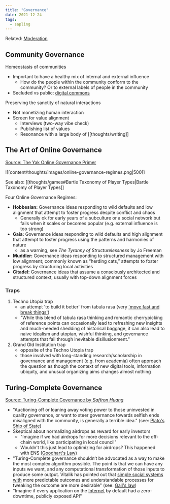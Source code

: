 ```yaml
---
title: "Governance"
date: 2021-12-24
tags:
  - sapling
---
```


Related: [Moderation](thoughts/Moderation.md)

## Community Governance

Homeostasis of communities

- Important to have a healthy mix of internal and external influence
  - How do the people within the community conform to the community? Or to external labels of people in the community
- Secluded vs public: [digital commons](thoughts/digital%20commons.md)

Preserving the sanctity of natural interactions

- Not monetizing human interaction
- Screen for value alignment
  - Interviews (two-way vibe check)
  - Publishing list of values
  - Resonance with a large body of [[thoughts/writing]]

## The Art of Online Governance

[Source: The Yak Online Governance Primer](https://mirhub.xyz/post/0x3b894393fbd9c879dc8d16d4d18277831bff9fa1/ajdo_so3gw34cltwbwnc2od3s0yt3us9c-c2nnpq_us/)

![[content/thoughts/images/online-governance-regimes.png|500]]

See also: [[thoughts/games#Bartle Taxonomy of Player Types|Bartle Taxonomy of Player Types]]

Four Online Governance Regimes:

- **Hobbesian:** Governance ideas responding to wild defaults and low alignment that attempt to foster progress despite conflict and chaos
  - Generally ok for early years of a subculture or a social network but fails when it scales or becomes popular (e.g. external influence is too strong)
- **Gaia:** Governance ideas responding to wild defaults and high alignment that attempt to foster progress using the patterns and harmonies of nature
  - as a warning, see _The Tyranny of Structurelessness_ by Jo Freeman
- **Muddler:** Governance ideas responding to structured management with low alignment; commonly known as “herding cats,” attempts to foster progress by structuring local activities
- **Citadel:** Governance ideas that assume a consciously architected and structured context, usually with top-down alignment forces

### Traps

1. Techno Utopia trap
   - an attempt 'to build it better' from tabula rasa (very ['move fast and break things'](thoughts/move%20fast%20and%20break%20things.md))
   - "While this blend of tabula rasa thinking and romantic cherrypicking of reference points can occasionally lead to refreshing new insights and much-needed shedding of historical baggage, it can also lead to naive idealism and utopian, wishful thinking, and governance attempts that fail through inevitable disillusionment."
2. Grand Old Institution trap
   - opposite of the Techno Utopia trap
   - those involved with long-standing research/scholarship in governance and management (e.g. from academia) often approach the question as though the context of new digital tools, information ubiquity, and unusual organizing aims changes almost nothing

## Turing-Complete Governance

[Source: Turing-Complete Governance by _Saffron Huang_](https://baby.mirror.xyz/O7a922A-9zT4C4UwssRExkftdHywJ-13sR2rxQ-t__k?curius=1294)

- "Auctioning off or loaning away voting power to those uninvested in quality governance, or want to steer governance towards selfish ends misaligned with the community, is generally a terrible idea." (see: [Plato's Ship of State](thoughts/Plato's%20Ship%20of%20State.md))
- Skeptical about normalizing airdrops as reward for early investors
  - "Imagine if we had airdrops for more decisions relevant to the off-chain world, like participating in local council"
  - Wouldn't this just lead to optimizing for airdrops? This happened with ENS ([Goodhart's Law](thoughts/Goodhart's%20Law.md))
- "Turing-Complete governance shouldn’t be advocated as a way to make the most complex algorithm possible. The point is that we can have any inputs we want, and any computational transformation of those inputs to produce some output. Vitalik has pointed out that [simple social systems with](https://vitalik.ca/general/2018/11/25/central_planning.html) more predictable outcomes and understandable processes for tweaking the outcome are more desirable" (see: [Gall's law](thoughts/Gall's%20law.md))
- "Imagine if every application on the [Internet](thoughts/Internet.md) by default had a zero-downtime, publicly exposed API"

